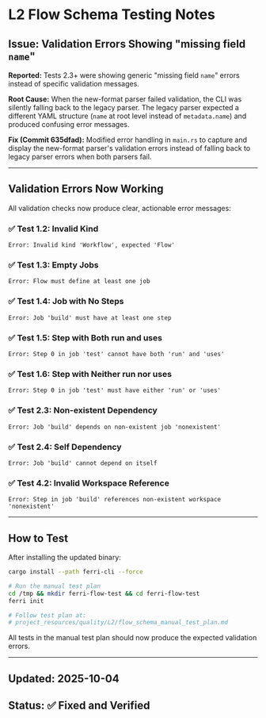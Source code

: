 # L2 Flow Schema Testing Notes

## Issue: Validation Errors Showing "missing field `name`"

**Reported:** Tests 2.3+ were showing generic "missing field `name`" errors instead of specific validation messages.

**Root Cause:** When the new-format parser failed validation, the CLI was silently falling back to the legacy parser. The legacy parser expected a different YAML structure (`name` at root level instead of `metadata.name`) and produced confusing error messages.

**Fix (Commit 635dfad):** Modified error handling in `main.rs` to capture and display the new-format parser's validation errors instead of falling back to legacy parser errors when both parsers fail.

---

## Validation Errors Now Working

All validation checks now produce clear, actionable error messages:

### ✅ Test 1.2: Invalid Kind
```
Error: Invalid kind 'Workflow', expected 'Flow'
```

### ✅ Test 1.3: Empty Jobs
```
Error: Flow must define at least one job
```

### ✅ Test 1.4: Job with No Steps
```
Error: Job 'build' must have at least one step
```

### ✅ Test 1.5: Step with Both run and uses
```
Error: Step 0 in job 'test' cannot have both 'run' and 'uses'
```

### ✅ Test 1.6: Step with Neither run nor uses
```
Error: Step 0 in job 'test' must have either 'run' or 'uses'
```

### ✅ Test 2.3: Non-existent Dependency
```
Error: Job 'build' depends on non-existent job 'nonexistent'
```

### ✅ Test 2.4: Self Dependency
```
Error: Job 'build' cannot depend on itself
```

### ✅ Test 4.2: Invalid Workspace Reference
```
Error: Step in job 'build' references non-existent workspace 'nonexistent'
```

---

## How to Test

After installing the updated binary:

```bash
cargo install --path ferri-cli --force

# Run the manual test plan
cd /tmp && mkdir ferri-flow-test && cd ferri-flow-test
ferri init

# Follow test plan at:
# project_resources/quality/L2/flow_schema_manual_test_plan.md
```

All tests in the manual test plan should now produce the expected validation errors.

---

## Updated: 2025-10-04
## Status: ✅ Fixed and Verified
